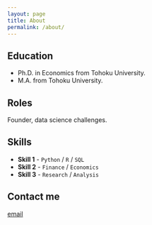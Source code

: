 ```yaml
---
layout: page
title: About
permalink: /about/
---
```



## Education

* Ph.D. in Economics from Tohoku University.
* M.A. from Tohoku University.

## Roles

Founder, data science challenges.

## Skills

* **Skill 1** - `Python` / `R` / `SQL`
* **Skill 2** - `Finance` / `Economics`
* **Skill 3** - `Research` / `Analysis`
    
    
## Contact me

[email](mailto:karamatov.navruzbek.p5@dc.tohoku.ac.jp)
